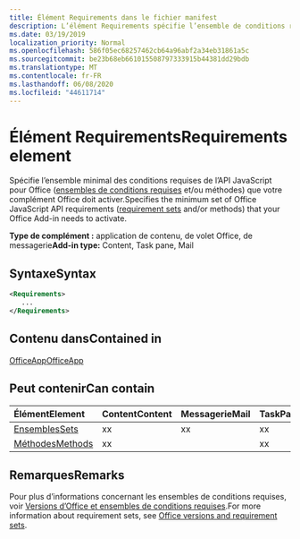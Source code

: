 ```yaml
---
title: Élément Requirements dans le fichier manifest
description: L’élément Requirements spécifie l’ensemble de conditions requises minimum et les méthodes nécessaires à l’activation de votre complément Office.
ms.date: 03/19/2019
localization_priority: Normal
ms.openlocfilehash: 586f05ec68257462cb64a96abf2a34eb31861a5c
ms.sourcegitcommit: be23b68eb661015508797333915b44381dd29bdb
ms.translationtype: MT
ms.contentlocale: fr-FR
ms.lasthandoff: 06/08/2020
ms.locfileid: "44611714"
---
```

# <a name="requirements-element"></a><span data-ttu-id="772df-103">Élément Requirements</span><span class="sxs-lookup"><span data-stu-id="772df-103">Requirements element</span></span>

<span data-ttu-id="772df-104">Spécifie l’ensemble minimal des conditions requises de l’API JavaScript pour Office ([ensembles de conditions requises](../../develop/office-versions-and-requirement-sets.md#specify-office-hosts-and-requirement-sets) et/ou méthodes) que votre complément Office doit activer.</span><span class="sxs-lookup"><span data-stu-id="772df-104">Specifies the minimum set of Office JavaScript API requirements ([requirement sets](../../develop/office-versions-and-requirement-sets.md#specify-office-hosts-and-requirement-sets) and/or methods) that your Office Add-in needs to activate.</span></span>

<span data-ttu-id="772df-105">**Type de complément :** application de contenu, de volet Office, de messagerie</span><span class="sxs-lookup"><span data-stu-id="772df-105">**Add-in type:** Content, Task pane, Mail</span></span>

## <a name="syntax"></a><span data-ttu-id="772df-106">Syntaxe</span><span class="sxs-lookup"><span data-stu-id="772df-106">Syntax</span></span>

```XML
<Requirements>
   ...
</Requirements>
```

## <a name="contained-in"></a><span data-ttu-id="772df-107">Contenu dans</span><span class="sxs-lookup"><span data-stu-id="772df-107">Contained in</span></span>

[<span data-ttu-id="772df-108">OfficeApp</span><span class="sxs-lookup"><span data-stu-id="772df-108">OfficeApp</span></span>](officeapp.md)

## <a name="can-contain"></a><span data-ttu-id="772df-109">Peut contenir</span><span class="sxs-lookup"><span data-stu-id="772df-109">Can contain</span></span>

|<span data-ttu-id="772df-110">**Élément**</span><span class="sxs-lookup"><span data-stu-id="772df-110">**Element**</span></span>|<span data-ttu-id="772df-111">**Content**</span><span class="sxs-lookup"><span data-stu-id="772df-111">**Content**</span></span>|<span data-ttu-id="772df-112">**Messagerie**</span><span class="sxs-lookup"><span data-stu-id="772df-112">**Mail**</span></span>|<span data-ttu-id="772df-113">**TaskPane**</span><span class="sxs-lookup"><span data-stu-id="772df-113">**TaskPane**</span></span>|
|:-----|:-----|:-----|:-----|
|[<span data-ttu-id="772df-114">Ensembles</span><span class="sxs-lookup"><span data-stu-id="772df-114">Sets</span></span>](sets.md)|<span data-ttu-id="772df-115">x</span><span class="sxs-lookup"><span data-stu-id="772df-115">x</span></span>|<span data-ttu-id="772df-116">x</span><span class="sxs-lookup"><span data-stu-id="772df-116">x</span></span>|<span data-ttu-id="772df-117">x</span><span class="sxs-lookup"><span data-stu-id="772df-117">x</span></span>|
|[<span data-ttu-id="772df-118">Méthodes</span><span class="sxs-lookup"><span data-stu-id="772df-118">Methods</span></span>](methods.md)|<span data-ttu-id="772df-119">x</span><span class="sxs-lookup"><span data-stu-id="772df-119">x</span></span>||<span data-ttu-id="772df-120">x</span><span class="sxs-lookup"><span data-stu-id="772df-120">x</span></span>|

## <a name="remarks"></a><span data-ttu-id="772df-121">Remarques</span><span class="sxs-lookup"><span data-stu-id="772df-121">Remarks</span></span>

<span data-ttu-id="772df-122">Pour plus d’informations concernant les ensembles de conditions requises, voir [Versions d’Office et ensembles de conditions requises](../../develop/office-versions-and-requirement-sets.md).</span><span class="sxs-lookup"><span data-stu-id="772df-122">For more information about requirement sets, see [Office versions and requirement sets](../../develop/office-versions-and-requirement-sets.md).</span></span>
